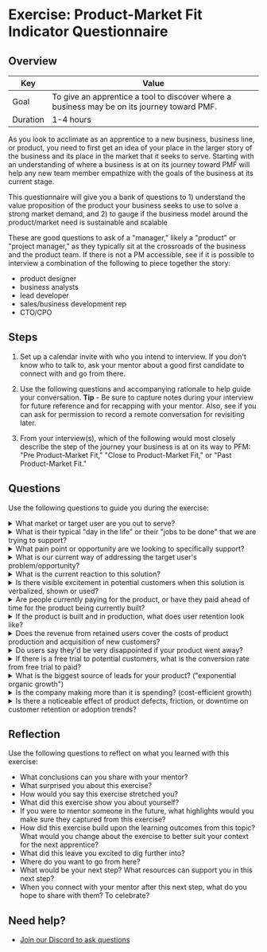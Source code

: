 # Exercise: Product-Market Fit Indicator Questionnaire

## Overview

| Key | Value |
| --- | --- |
| Goal | To give an apprentice a tool to discover where a business may be on its journey toward PMF. |
| Duration | 1-4 hours |

As you look to acclimate as an apprentice to a new business, business line, or product, you need to first get an idea of your place in the larger story of the business and its place in the market that it seeks to serve. Starting with an understanding of where a business is at on its journey toward PMF will help any new team member empathize with the goals of the business at its current stage. 

This questionnaire will give you a bank of questions to 1) understand the value proposition of the product your business seeks to use to solve a strong market demand, and 2) to gauge if the business model around the product/market need is sustainable and scalable 

These are good questions to ask of a "manager," likely a "product" or "project manager," as they typically sit at the crossroads of the business and the product team. If there is not a PM accessible, see if it is possible to interview a combination of the following to piece together the story:
 - product designer
 - business analysts
 - lead developer
 - sales/business development rep
 - CTO/CPO 

## Steps

1. Set up a calendar invite with who you intend to interview. If you don't know who to talk to, ask your mentor about a good first candidate to connect with and go from there.

2. Use the following questions and accompanying rationale to help guide your conversation.
**Tip** - Be sure to capture notes during your interview for future reference and for recapping with your mentor. Also, see if you can ask for permission to record a remote conversation for revisiting later.

3. From your interview(s), which of the following would most closely describe the step of the journey your business is at on its way to PFM: "Pre Product-Market Fit," "Close to Product-Market Fit," or "Past Product-Market Fit."

## Questions

Use the following questions to guide you during the exercise:

<details>
  <summary>What market or target user are you out to serve?</summary>
  
  - This states the "who" the business is out to serve
</details>

<details>
  <summary>What is their typical "day in the life" or their "jobs to be done" that we are trying to support?</summary>
  
  - This helps us to start to empathize with the customers' workflow that the business is out to support with their product
</details>

<details>
  <summary>What pain point or opportunity are we looking to specifically support?</summary>
  
  - This helps us understand the focus and the "why" of what the business is doing
</details>

<details>
  <summary>What is our current way of addressing the target user's problem/opportunity?</summary>
  
  - This could vary from whiteboard drawings to prototypes to working software
</details>

<details>
  <summary>What is the current reaction to this solution?</summary>
  
  - This will pull out general perceptions of possible metrics like "net promoter scores" or "adoption/conversion rates"
</details>
 
<details>
  <summary>Is there visible excitement in potential customers when this solution is verbalized, shown or used?</summary>
  
  - This would help us see if the idea/product has struck a nerve to a "mission-critical" problem and not just a "small nuisance" of a problem
</details>
 
<details>
  <summary>Are people currently paying for the product, or have they paid ahead of time for the product being currently built?</summary>
  
  - Nothing is a better signal of interest than if you can get people to put money down to say that they need your product
</details>
 
<details>
  <summary>If the product is built and in production, what does user retention look like?</summary>
  
  - Post MVP release, if a retention curve of a cohort of users eventually flattens out, this is a good indication that you've found PMF for those that have remained
  - If the retention rate of a comparable product is known, is your rate close to it?
</details>
 
<details>
  <summary>Does the revenue from retained users cover the costs of product production and acquisition of new customers?</summary>
  
  - If the answer is yes, they are on the way to a sustainable business model
  - If no, then more discovery is needed to reach profitability
</details>

<details>
  <summary>Do users say they'd be very disappointed if your product went away?</summary>
  
  - If 40% or more of customers would say they are "very disappointed" if your product went away, then there is likely PMF (out of the options of 1. "Not disappointed," 2. "Somewhat disappointed," or 3. "Very disappointed")
</details>

<details>
  <summary>If there is a free trial to potential customers, what is the conversion rate from free trial to paid?</summary>
  
  - If users aren't "screaming" when the free trial is pulled, then they are NOT desperate, and you probably have not scratched a "mission-critical" problem for them
</details>

<details>
  <summary>What is the biggest source of leads for your product? ("exponential organic growth")</summary>
  
 - If "referral" or "word of mouth" (organic growth) is the predominant source, then you're likely at PMF.
 - Ideally, 50% or more of your customers come from organic growth
 - If it's a SaaS product, and big-name brands are using your product, there is likely PMF
</details>

<details>
  <summary>Is the company making more than it is spending? (cost-efficient growth)</summary>
  
  - If a company burns $2M to sell $1M in annual recurring revenue (ARR), it is more impressive than a company that spends $5M to sell $1M in ARR. The prior feels more like the market is pulling product out of the company, and the latter feels like the company is pushing the product into the market.
  - Is the sales team bringing in more revenue than their cost to put them in the field? If so, then you're getting near PMF.
  - Is the lifetime value (LFV) of a customer more than the cost to acquire a customer (CAC)? If so, then you're likely at PMF. This points to there are enough customers out there, and you can efficiently bring them in, or there is enough virality/content out there to drive sustainable acquisitions.
</details>
 
<details>
  <summary>Is there a noticeable effect of product defects, friction, or downtime on customer retention or adoption trends?</summary>
  
  - If you have sustainable retention even with defects, it's a sign you're close to PMF
</details>

## Reflection

Use the following questions to reflect on what you learned with this exercise:

- What conclusions can you share with your mentor?
- What surprised you about this exercise?
- How would you say this exercise stretched you? 
- What did this exercise show you about yourself?
- If you were to mentor someone in the future, what highlights would you make sure they captured from this exercise? 
- How did this exercise build upon the learning outcomes from this topic? What would you change about the exercise to better suit your context for the next apprentice?
- What did this leave you excited to dig further into? 
- Where do you want to go from here?
- What would be your next step? What resources can support you in this next step?
- When you connect with your mentor after this next step, what do you hope to share with them? To celebrate? 

## Need help?

- [Join our Discord to ask questions](https://discord.gg/bDVYvG3Czd)
